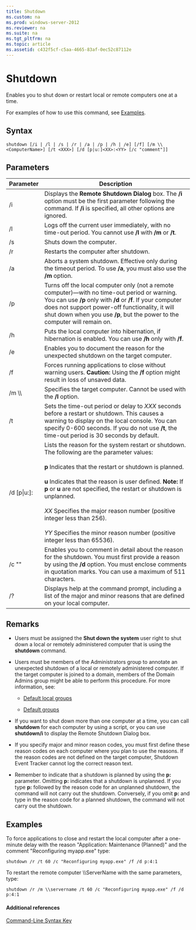 ```yaml
---
title: Shutdown
ms.custom: na
ms.prod: windows-server-2012
ms.reviewer: na
ms.suite: na
ms.tgt_pltfrm: na
ms.topic: article
ms.assetid: c432f5cf-c5aa-4665-83af-0ec52c87112e
---
```

# Shutdown
Enables you to shut down or restart local or remote computers one at a time.

For examples of how to use this command, see [Examples](#BKMK_examples).

## Syntax

```
shutdown [/i | /l | /s | /r | /a | /p | /h | /e] [/f] [/m \\<ComputerName>] [/t <XXX>] [/d [p|u:]<XX>:<YY> [/c "comment"]] 
```

## Parameters

|Parameter|Description|
|-------------|---------------|
|\/i|Displays the **Remote Shutdown Dialog** box. The **\/i** option must be the first parameter following the command. If **\/i** is specified, all other options are ignored.|
|\/l|Logs off the current user immediately, with no time\-out period. You cannot use **\/l** with **\/m** or **\/t**.|
|\/s|Shuts down the computer.|
|\/r|Restarts the computer after shutdown.|
|\/a|Aborts a system shutdown. Effective only during the timeout period. To use **\/a**, you must also use the **\/m** option.|
|\/p|Turns off the local computer only \(not a remote computer\)—with no time\-out period or warning. You can use **\/p** only with **\/d** or **\/f**. If your computer does not support power\-off functionality, it will shut down when you use **\/p**, but the power to the computer will remain on.|
|\/h|Puts the local computer into hibernation, if hibernation is enabled. You can use **\/h** only with **\/f**.|
|\/e|Enables you to document the reason for the unexpected shutdown on the target computer.|
|\/f|Forces running applications to close without warning users. **Caution:** Using the **\/f** option might result in loss of unsaved data.|
|\/m \\\\<ComputerName>|Specifies the target computer. Cannot be used with the **\/l** option.|
|\/t <XXX>|Sets the time\-out period or delay to *XXX* seconds before a restart or shutdown. This causes a warning to display on the local console. You can specify 0\-600 seconds. If you do not use **\/t**, the time\-out period is 30 seconds by default.|
|\/d \[p&#124;u:\]<XX>:<YY>|Lists the reason for the system restart or shutdown. The following are the parameter values:<br /><br />**p** Indicates that the restart or shutdown is planned.<br /><br />**u** Indicates that the reason is user defined. **Note:** If **p** or **u** are not specified, the restart or shutdown is unplanned.<br /><br />*XX* Specifies the major reason number \(positive integer less than 256\).<br /><br />*YY* Specifies the minor reason number \(positive integer less than 65536\).|
|\/c "<Comment>"|Enables you to comment in detail about the reason for the shutdown. You must first provide a reason by using the **\/d** option. You must enclose comments in quotation marks. You can use a maximum of 511 characters.|
|\/?|Displays help at the command prompt, including a list of the major and minor reasons that are defined on your local computer.|

## Remarks

-   Users must be assigned the **Shut down the system** user right to shut down a local or remotely administered computer that is using the **shutdown** command.

-   Users must be members of the Administrators group to annotate an unexpected shutdown of a local or remotely administered computer. If the target computer is joined to a domain, members of the Domain Admins group might be able to perform this procedure. For more information, see:

    -   [Default local groups](https://technet.microsoft.com/library/cc785098(v=ws.10).aspx)

    -   [Default groups](https://technet.microsoft.com/library/cc756898(v=ws.10).aspx)

-   If you want to shut down more than one computer at a time, you can call **shutdown** for each computer by using a script, or you can use **shutdown\/i** to display the Remote Shutdown Dialog box.

-   If you specify major and minor reason codes, you must first define these reason codes on each computer where you plan to use the reasons. If the reason codes are not defined on the target computer, Shutdown Event Tracker cannot log the correct reason text.

-   Remember to indicate that a shutdown is planned by using the **p:** parameter. Omitting **p:** indicates that a shutdown is unplanned. If you type **p:** followed by the reason code for an unplanned shutdown, the command will not carry out the shutdown. Conversely, if you omit **p:** and type in the reason code for a planned shutdown, the command will not carry out the shutdown.

## <a name="BKMK_examples"></a>Examples
To force applications to close and restart the local computer after a one\-minute delay with the reason "Application: Maintenance \(Planned\)" and the comment "Reconfiguring myapp.exe" type:

```
shutdown /r /t 60 /c "Reconfiguring myapp.exe" /f /d p:4:1
```

To restart the remote computer \\\\ServerName with the same parameters, type:

```
shutdown /r /m \\servername /t 60 /c "Reconfiguring myapp.exe" /f /d p:4:1
```

#### Additional references
[Command-Line Syntax Key](Command-Line-Syntax-Key.md)


